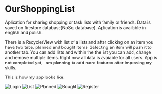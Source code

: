 # OurShoppingList
Aplication for sharing shopping or task lists with family or friends.
Data is saved on firestore database(NoSql database). Aplication is available in english and polish.

There is a RecyclerView with list of a lists and after clicking on an item you have two tabs: planned and bought items. Selecting an item will push it to another tab. 
You can add lists and within the the list you can add, change and remove multiple items. Right now all data is avaiable for all users.
App is not completed yet, I am planning to add more features after improving my skills. 


This is how my app looks like:



![Login](https://user-images.githubusercontent.com/33498031/66516264-f1188280-eae0-11e9-8a70-d3a249b11452.PNG)
![List](https://user-images.githubusercontent.com/33498031/66516414-3d63c280-eae1-11e9-9cfd-a18f20cfdbf5.PNG)
![Planned](https://user-images.githubusercontent.com/33498031/66516415-3d63c280-eae1-11e9-9070-dca8f065e035.PNG)
![Bought](https://user-images.githubusercontent.com/33498031/66516412-3d63c280-eae1-11e9-984a-9ee78efe2c44.PNG)
![Register](https://user-images.githubusercontent.com/33498031/66516411-3d63c280-eae1-11e9-8c62-fcf39b120176.PNG)






